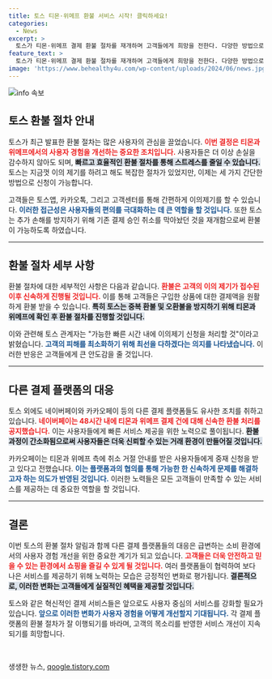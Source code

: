 ```yaml
---
title: 토스 티몬·위메프 환불 서비스 시작! 클릭하세요!
categories:
  - News
excerpt: >
  토스가 티몬·위메프 결제 환불 절차를 재개하며 고객들에게 희망을 전한다. 다양한 방법으로 이의제기 가능, 토스와 네이버페이 모두 신속 환불 약속! 피해 최소화를 위한 신속한 대응이 기대된다.
feature_text: >
  토스가 티몬·위메프 결제 환불 절차를 재개하며 고객들에게 희망을 전한다. 다양한 방법으로 이의제기 가능, 토스와 네이버페이 모두 신속 환불 약속! 피해 최소화를 위한 신속한 대응이 기대된다.
image: 'https://www.behealthy4u.com/wp-content/uploads/2024/06/news.jpg'
---
```


<p><img src="https://www.behealthy4u.com/wp-content/uploads/2024/06/news.jpg" alt="info 속보" /></p>

<h2 data-ke-size="size26">토스 환불 절차 안내</h2>

<p data-ke-size="size16">토스가 최근 발표한 환불 절차는 많은 사용자의 관심을 끌었습니다. <b><span style="color: #ee2323;">이번 결정은 티몬과 위메프에서의 사용자 경험을 개선하는 중요한 조치입니다.</span></b> 사용자들은 더 이상 손실을 감수하지 않아도 되며, <b><span style="background-color: #21538527;">빠르고 효율적인 환불 절차를 통해 스트레스를 줄일 수 있습니다.</span></b> 토스는 지금껏 이의 제기를 하려고 해도 복잡한 절차가 있었지만, 이제는 세 가지 간단한 방법으로 신청이 가능합니다.</p>

<p data-ke-size="size16">고객들은 토스앱, 카카오톡, 그리고 고객센터를 통해 간편하게 이의제기를 할 수 있습니다. <b><span style="color: #1a5490;">이러한 접근성은 사용자들의 편의를 극대화하는 데 큰 역할을 할 것입니다.</span></b> 또한 토스는 추가 손해를 방지하기 위해 기존 결제 승인 취소를 막아놨던 것을 재개함으로써 환불이 가능하도록 하였습니다.</p>

<hr>

<h2 data-ke-size="size26">환불 절차 세부 사항</h2>

<p data-ke-size="size16">환불 절차에 대한 세부적인 사항은 다음과 같습니다. <b><span style="color: #ee2323;">환불은 고객의 이의 제기가 접수된 이후 신속하게 진행될 것입니다.</span></b> 이를 통해 고객들은 구입한 상품에 대한 결제액을 원활하게 환불 받을 수 있습니다. <b><span style="background-color: #21538527;">특히 토스는 중복 환불 및 오환불을 방지하기 위해 티몬과 위메프에 확인 후 환불 절차를 진행할 것입니다.</span></b></p>

<p data-ke-size="size16">이와 관련해 토스 관계자는 "가능한 빠른 시간 내에 이의제기 신청을 처리할 것"이라고 밝혔습니다. <b><span style="color: #1a5490;">고객의 피해를 최소화하기 위해 최선을 다하겠다는 의지를 나타냈습니다.</span></b> 이러한 반응은 고객들에게 큰 안도감을 줄 것입니다.</p>

<hr>

<h2 data-ke-size="size26">다른 결제 플랫폼의 대응</h2>

<p data-ke-size="size16">토스 외에도 네이버페이와 카카오페이 등의 다른 결제 플랫폼들도 유사한 조치를 취하고 있습니다. <b><span style="color: #ee2323;">네이버페이는 48시간 내에 티몬과 위메프 결제 건에 대해 신속한 환불 처리를 공지했습니다.</span></b> 이는 사용자들에게 빠른 서비스 제공을 위한 노력으로 풀이됩니다. <b><span style="background-color: #21538527;">환불 과정이 간소화됨으로써 사용자들은 더욱 신뢰할 수 있는 거래 환경이 만들어질 것입니다.</span></b></p>

<p data-ke-size="size16">카카오페이는 티몬과 위메프 측에 취소 거절 안내를 받은 사용자들에게 중재 신청을 받고 있다고 전했습니다. <b><span style="color: #1a5490;">이는 플랫폼과의 협의를 통해 가능한 한 신속하게 문제를 해결하고자 하는 의도가 반영된 것입니다.</span></b> 이러한 노력들은 모든 고객들이 만족할 수 있는 서비스를 제공하는 데 중요한 역할을 할 것입니다.</p>

<hr>

<h2 data-ke-size="size26">결론</h2>

<p data-ke-size="size16">이번 토스의 환불 절차 알림과 함께 다른 결제 플랫폼들의 대응은 급변하는 소비 환경에서의 사용자 경험 개선을 위한 중요한 계기가 되고 있습니다. <b><span style="color: #ee2323;">고객들은 더욱 안전하고 믿을 수 있는 환경에서 쇼핑을 즐길 수 있게 될 것입니다.</span></b> 여러 플랫폼들이 협력하여 보다 나은 서비스를 제공하기 위해 노력하는 모습은 긍정적인 변화로 평가됩니다. <b><span style="background-color: #21538527;">결론적으로, 이러한 변화는 고객들에게 실질적인 혜택을 제공할 것입니다.</span></b></p>

<p data-ke-size="size16">토스와 같은 혁신적인 결제 서비스들은 앞으로도 사용자 중심의 서비스를 강화할 필요가 있습니다. <b><span style="color: #1a5490;">앞으로 이러한 변화가 사용자 경험을 어떻게 개선할지 기대됩니다.</span></b> 각 결제 플랫폼의 환불 절차가 잘 이행되기를 바라며, 고객의 목소리를 반영한 서비스 개선이 지속되기를 희망합니다.</p>

<p data-ke-size="size16">&nbsp;</p>
생생한 뉴스, <a href="https://qoogle.tistory.com" rel="dofollow">qoogle.tistory.com</a>


